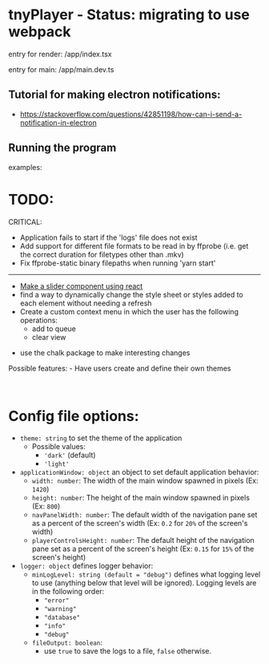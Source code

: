 # tnyPlayer - Status: migrating to use webpack

entry for render:
/app/index.tsx

entry for main:
/app/main.dev.ts

## Tutorial for making electron notifications:

-   https://stackoverflow.com/questions/42851198/how-can-i-send-a-notification-in-electron

## Running the program

examples:

# TODO:

CRITICAL:

-   Application fails to start if the 'logs' file does not exist
-   Add support for different file formats to be read in by ffprobe (i.e. get the correct duration for filetypes other than .mkv)
-   Fix ffprobe-static binary filepaths when running 'yarn start'

---

-   [Make a slider component using react](https://www.youtube.com/watch?v=U16seM2a8OY)
-   find a way to dynamically change the style sheet or styles added to each element without needing a refresh
-   Create a custom context menu in which the user has the following operations:
    -   add to queue
    -   clear view

*   use the chalk package to make interesting changes

Possible features: - Have users create and define their own themes

<br/>

# Config file options:

-   `theme: string` to set the theme of the application
    -   Possible values:
        -   `'dark'` (default)
        -   `'light'`
-   `applicationWindow: object` an object to set default application behavior:
    -   `width: number`: The width of the main window spawned in pixels (Ex: `1420`)
    -   `height: number`: The height of the main window spawned in pixels (Ex: `800`)
    -   `navPanelWidth: number`: The default width of the navigation pane set as a percent of the screen's width (Ex: `0.2` for `20%` of the screen's width)
    -   `playerControlsHeight: number`: The default height of the navigation pane set as a percent of the screen's height (Ex: `0.15` for `15%` of the screen's height)
-   `logger: object` defines logger behavior:
    -   `minLogLevel: string (default = "debug")` defines what logging level to use (anything below that level will be ignored). Logging levels are in the following order:
        -   `"error"`
        -   `"warning"`
        -   `"database"`
        -   `"info"`
        -   `"debug"`
    -   `fileOutput: boolean`:
        -   use `true` to save the logs to a file, `false` otherwise.
